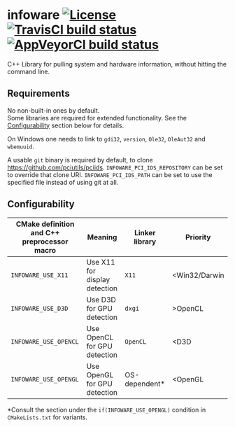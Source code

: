 # infoware [![License](https://img.shields.io/badge/license-CC0-green.svg?style=flat)](LICENSE) [![TravisCI build status](https://travis-ci.org/ThePhD/infoware.svg?branch=master)](https://travis-ci.org/ThePhD/infoware) [![AppVeyorCI build status](https://ci.appveyor.com/api/projects/status/github/ThePhD/infoware?branch=master&svg=true)](https://ci.appveyor.com/project/ThePhD/infoware/branch/master)
C++ Library for pulling system and hardware information, without hitting the command line.


## Requirements
No non-built-in ones by default.<br />
Some libraries are required for extended functionality. See the [Configurability](#configurability) section below for details.

On Windows one needs to link to `gdi32`, `version`, `Ole32`, `OleAut32` and `wbemuuid`.

A usable `git` binary is required by default, to clone https://github.com/pciutils/pciids.
	`INFOWARE_PCI_IDS_REPOSITORY` can be set to override that clone URI.
	`INFOWARE_PCI_IDS_PATH` can be set to use the specified file instead of using git at all.

## Configurability
|CMake definition and C++ preprocessor macro|              Meaning              |Linker library|    Priority   |
|-------------------------------------------|-----------------------------------|--------------|---------------|
|             `INFOWARE_USE_X11`            |   Use X11 for display detection   |     `X11`    | <Win32/Darwin |
|             `INFOWARE_USE_D3D`            |      Use D3D for GPU detection    |    `dxgi`    |     >OpenCL   |
|            `INFOWARE_USE_OPENCL`          |    Use OpenCL for GPU detection   |   `OpenCL`   |      <D3D     |
|            `INFOWARE_USE_OPENGL`          |    Use OpenGL for GPU detection   |OS-dependent\*|     <OpenGL   |


\*Consult the section under the `if(INFOWARE_USE_OPENGL)` condition in `CMakeLists.txt` for variants.
